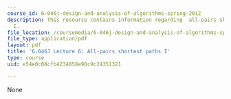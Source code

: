 ```yaml
---
course_id: 6-046j-design-and-analysis-of-algorithms-spring-2012
description: This resource contains information regarding  all-pairs shortest paths
  I.
file_location: /coursemedia/6-046j-design-and-analysis-of-algorithms-spring-2012/e54e0c08cfb4234858e90c9c24351321_MIT6_046JS12_lec06.pdf
file_type: application/pdf
layout: pdf
title: '6.046J Lecture 6: All-pairs shortest paths I'
type: course
uid: e54e0c08cfb4234858e90c9c24351321

---
```

None